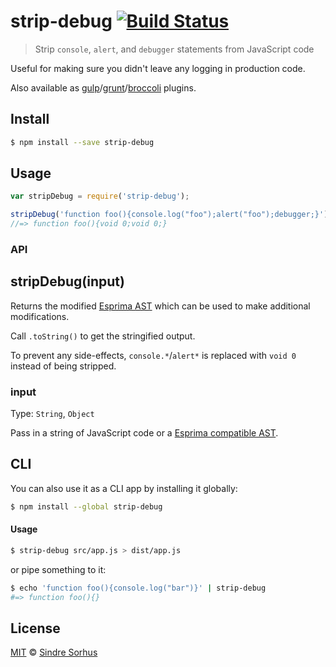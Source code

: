 # strip-debug [![Build Status](https://travis-ci.org/sindresorhus/strip-debug.svg?branch=master)](https://travis-ci.org/sindresorhus/strip-debug)

> Strip `console`, `alert`, and `debugger` statements from JavaScript code

Useful for making sure you didn't leave any logging in production code.

Also available as [gulp](https://github.com/sindresorhus/gulp-strip-debug)/[grunt](https://github.com/sindresorhus/grunt-strip-debug)/[broccoli](https://github.com/sindresorhus/broccoli-strip-debug) plugins.


## Install

```bash
$ npm install --save strip-debug
```


## Usage

```js
var stripDebug = require('strip-debug');

stripDebug('function foo(){console.log("foo");alert("foo");debugger;}').toString();
//=> function foo(){void 0;void 0;}
```


### API

## stripDebug(input)

Returns the modified [Esprima AST](http://esprima.org) which can be used to make additional modifications.

Call `.toString()` to get the stringified output.

To prevent any side-effects, `console.*`/`alert*` is replaced with `void 0` instead of being stripped.

### input

Type: `String`, `Object`

Pass in a string of JavaScript code or a [Esprima compatible AST](http://esprima.org).


## CLI

You can also use it as a CLI app by installing it globally:

```bash
$ npm install --global strip-debug
```

#### Usage

```bash
$ strip-debug src/app.js > dist/app.js
```

or pipe something to it:

```bash
$ echo 'function foo(){console.log("bar")}' | strip-debug
#=> function foo(){}
```


## License

[MIT](http://opensource.org/licenses/MIT) © [Sindre Sorhus](http://sindresorhus.com)
